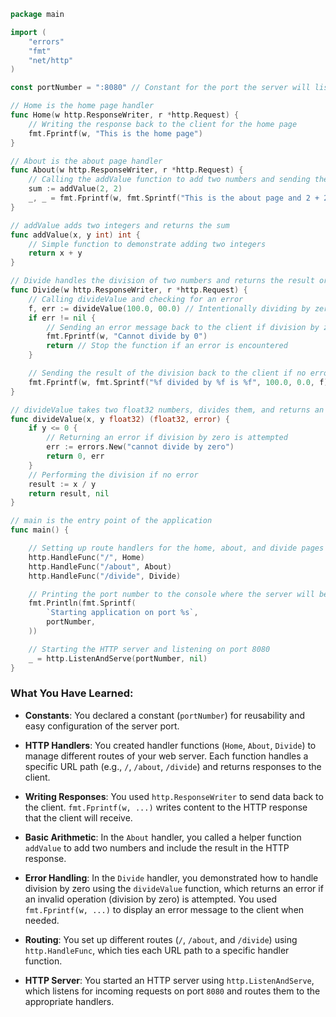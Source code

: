 ```go
package main

import (
	"errors"
	"fmt"
	"net/http"
)

const portNumber = ":8080" // Constant for the port the server will listen on

// Home is the home page handler
func Home(w http.ResponseWriter, r *http.Request) {
	// Writing the response back to the client for the home page
	fmt.Fprintf(w, "This is the home page")
}

// About is the about page handler
func About(w http.ResponseWriter, r *http.Request) {
	// Calling the addValue function to add two numbers and sending the result to the client
	sum := addValue(2, 2)
	_, _ = fmt.Fprintf(w, fmt.Sprintf("This is the about page and 2 + 2 is %d", sum))
}

// addValue adds two integers and returns the sum
func addValue(x, y int) int {
	// Simple function to demonstrate adding two integers
	return x + y
}

// Divide handles the division of two numbers and returns the result or an error if dividing by zero
func Divide(w http.ResponseWriter, r *http.Request) {
	// Calling divideValue and checking for an error
	f, err := divideValue(100.0, 00.0) // Intentionally dividing by zero to demonstrate error handling
	if err != nil {
		// Sending an error message back to the client if division by zero occurs
		fmt.Fprintf(w, "Cannot divide by 0")
		return // Stop the function if an error is encountered
	}

	// Sending the result of the division back to the client if no error occurs
	fmt.Fprintf(w, fmt.Sprintf("%f divided by %f is %f", 100.0, 0.0, f))
}

// divideValue takes two float32 numbers, divides them, and returns an error if attempting to divide by zero
func divideValue(x, y float32) (float32, error) {
	if y <= 0 {
		// Returning an error if division by zero is attempted
		err := errors.New("cannot divide by zero")
		return 0, err
	}
	// Performing the division if no error
	result := x / y
	return result, nil
}

// main is the entry point of the application
func main() {

	// Setting up route handlers for the home, about, and divide pages
	http.HandleFunc("/", Home)
	http.HandleFunc("/about", About)
	http.HandleFunc("/divide", Divide)

	// Printing the port number to the console where the server will be running
	fmt.Println(fmt.Sprintf(
		`Starting application on port %s`,
		portNumber,
	))

	// Starting the HTTP server and listening on port 8080
	_ = http.ListenAndServe(portNumber, nil)
}
```

### What You Have Learned:
- **Constants**: You declared a constant (`portNumber`) for reusability and easy configuration of the server port.
  
- **HTTP Handlers**: You created handler functions (`Home`, `About`, `Divide`) to manage different routes of your web server. Each function handles a specific URL path (e.g., `/`, `/about`, `/divide`) and returns responses to the client.
  
- **Writing Responses**: You used `http.ResponseWriter` to send data back to the client. `fmt.Fprintf(w, ...)` writes content to the HTTP response that the client will receive.

- **Basic Arithmetic**: In the `About` handler, you called a helper function `addValue` to add two numbers and include the result in the HTTP response.

- **Error Handling**: In the `Divide` handler, you demonstrated how to handle division by zero using the `divideValue` function, which returns an error if an invalid operation (division by zero) is attempted. You used `fmt.Fprintf(w, ...)` to display an error message to the client when needed.

- **Routing**: You set up different routes (`/`, `/about`, and `/divide`) using `http.HandleFunc`, which ties each URL path to a specific handler function.

- **HTTP Server**: You started an HTTP server using `http.ListenAndServe`, which listens for incoming requests on port `8080` and routes them to the appropriate handlers.